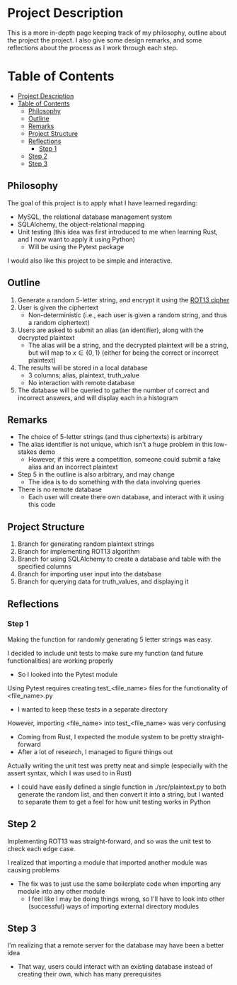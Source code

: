 # Project Description
This is a more in-depth page keeping track of my philosophy, outline about the project the project. I also give some design remarks, and some reflections about the process as I work through each step.

# Table of Contents
- [Project Description](#project-description)
- [Table of Contents](#table-of-contents)
  - [Philosophy](#philosophy)
  - [Outline](#outline)
  - [Remarks](#remarks)
  - [Project Structure](#project-structure)
  - [Reflections](#reflections)
    - [Step 1](#step-1)
  - [Step 2](#step-2)
  - [Step 3](#step-3)


## Philosophy
The goal of this project is to apply what I have learned regarding:
* MySQL, the relational database management system
* SQLAlchemy, the object-relational mapping
* Unit testing (this idea was first introduced to me when learning Rust, and I now want to apply it using Python)
  * Will be using the Pytest package

I would also like this project to be simple and interactive.

## Outline

1. Generate a random 5-letter string, and encrypt it using the [ROT13 cipher](https://en.wikipedia.org/wiki/ROT13)
2. User is given the ciphertext
   * Non-deterministic (i.e., each user is given a random string, and thus a random ciphertext)
3. Users are asked to submit an alias (an identifier), along with the decrypted plaintext
   * The alias will be a string, and the decrypted plaintext will be a string, but will map to $x\in{\{0,1\}}$ (either for being the correct or incorrect plaintext)
4. The results will be stored in a local database
   * 3 columns; alias, plaintext, truth_value
   * No interaction with remote database
5. The database will be queried to gather the number of correct and incorrect answers, and will display each in a histogram

## Remarks

* The choice of 5-letter strings (and thus ciphertexts) is arbitrary
* The alias identifier is not unique, which isn't a huge problem in this low-stakes demo
  * However, if this were a competition, someone could submit a fake alias and an incorrect plaintext
* Step 5 in the outline is also arbitrary, and may change
  * The idea is to do something with the data involving queries
* There is no remote database
  * Each user will create there own database, and interact with it using this code

## Project Structure
1. Branch for generating random plaintext strings
2. Branch for implementing ROT13 algorithm
3. Branch for using SQLAlchemy to create a database and table with the specified columns
4. Branch for importing user input into the database
5. Branch for querying data for truth_values, and displaying it


## Reflections

### Step 1
Making the function for randomly generating 5 letter strings was easy.  

I decided to include unit tests to make sure my function (and future functionalities) are working properly
* So I looked into the Pytest module  

Using Pytest requires creating test_<file_name> files for the functionality of <file_name>.py
* I wanted to keep these tests in a separate directory

However, importing <file_name> into test_<file_name> was very confusing
* Coming from Rust, I expected the module system to be pretty straight-forward
* After a lot of research, I managed to figure things out

Actually writing the unit test was pretty neat and simple (especially with the assert syntax, which I was used to in Rust)
* I could have easily defined a single function in ./src/plaintext.py to both generate the random list, and then convert it into a string, but I wanted to separate them to get a feel for how unit testing works in Python

## Step 2
Implementing ROT13 was straight-forward, and so was the unit test to check each edge case.

I realized that importing a module that imported another module was causing problems
* The fix was to just use the same boilerplate code when importing any module into any other module
  * I feel like I may be doing things wrong, so I'll have to look into other (successful) ways of importing external directory modules

## Step 3
I'm realizing that a remote server for the database may have been a better idea
* That way, users could interact with an existing database instead of creating their own, which has many prerequisites
